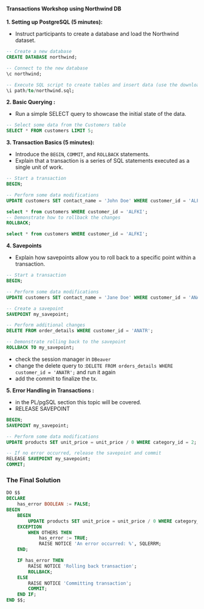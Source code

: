 #### Transactions Workshop using Northwind DB 



**1. Setting up PostgreSQL (5 minutes):**

   - Instruct participants to create a database and load the Northwind dataset.

```sql
-- Create a new database
CREATE DATABASE northwind;

-- Connect to the new database
\c northwind;

-- Execute SQL script to create tables and insert data (use the downloaded Northwind SQL file)
\i path/to/northwind.sql;
```

**2. Basic Querying :**

   - Run a simple SELECT query to showcase the initial state of the data.

```sql
-- Select some data from the Customers table
SELECT * FROM customers LIMIT 5;
```

**3. Transaction Basics (5 minutes):**

   - Introduce the `BEGIN`, `COMMIT`, and `ROLLBACK` statements.
   - Explain that a transaction is a series of SQL statements executed as a single unit of work.

```sql
-- Start a transaction
BEGIN;

-- Perform some data modifications
UPDATE customers SET contact_name = 'John Doe' WHERE customer_id = 'ALFKI';

select * from customers WHERE customer_id = 'ALFKI';
-- Demonstrate how to rollback the changes
ROLLBACK;

select * from customers WHERE customer_id = 'ALFKI';
```

**4. Savepoints**

   - Explain how savepoints allow you to roll back to a specific point within a transaction.

```sql
-- Start a transaction
BEGIN;

-- Perform some data modifications
UPDATE customers SET contact_name = 'Jane Doe' WHERE customer_id = 'ANATR';

-- Create a savepoint
SAVEPOINT my_savepoint;

-- Perform additional changes
DELETE FROM order_details WHERE customer_id = 'ANATR';

-- Demonstrate rolling back to the savepoint
ROLLBACK TO my_savepoint;


```

- check the session manager in `DBeaver`
- change the delete query to :`DELETE FROM orders_details WHERE customer_id = 'ANATR';`  and run it again
- add the commit to finalize the tx.

**5. Error Handling in Transactions :**

   - in the PL/pgSQL section this topic will be covered.
   - RELEASE SAVEPOINT

```sql
BEGIN;
SAVEPOINT my_savepoint;

-- Perform some data modifications
UPDATE products SET unit_price = unit_price / 0 WHERE category_id = 2;

-- If no error occurred, release the savepoint and commit
RELEASE SAVEPOINT my_savepoint;
COMMIT;
```



### The Final Solution

```sql
DO $$
DECLARE
    has_error BOOLEAN := FALSE;
BEGIN
    BEGIN
        UPDATE products SET unit_price = unit_price / 0 WHERE category_id = 2;
    EXCEPTION
        WHEN OTHERS THEN
            has_error := TRUE;
            RAISE NOTICE 'An error occurred: %', SQLERRM;
    END;

    IF has_error THEN
        RAISE NOTICE 'Rolling back transaction';
        ROLLBACK;
    ELSE
        RAISE NOTICE 'Committing transaction';
        COMMIT;
    END IF;
END $$;
```



